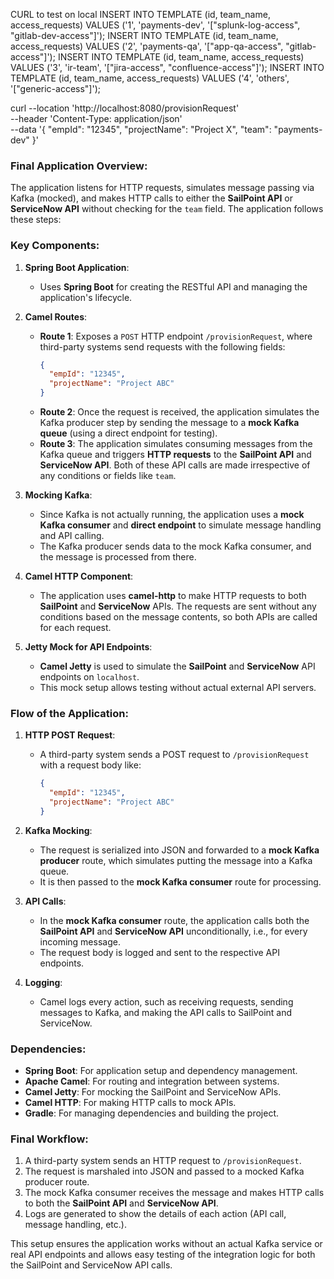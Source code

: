 CURL to test on local
INSERT INTO TEMPLATE (id, team_name, access_requests) VALUES
('1', 'payments-dev', '["splunk-log-access", "gitlab-dev-access"]');
INSERT INTO TEMPLATE (id, team_name, access_requests) VALUES
('2', 'payments-qa', '["app-qa-access", "gitlab-access"]');
INSERT INTO TEMPLATE (id, team_name, access_requests) VALUES
('3', 'ir-team', '["jira-access", "confluence-access"]');
INSERT INTO TEMPLATE (id, team_name, access_requests) VALUES
('4', 'others', '["generic-access"]');

curl --location 'http://localhost:8080/provisionRequest' \
--header 'Content-Type: application/json' \
--data '{
    "empId": "12345",
    "projectName": "Project X",
    "team": "payments-dev"
}'




### **Final Application Overview:**

The application listens for HTTP requests, simulates message passing via Kafka (mocked), and makes HTTP calls to either the **SailPoint API** or **ServiceNow API** without checking for the `team` field. The application follows these steps:

### **Key Components:**

1. **Spring Boot Application**:
   - Uses **Spring Boot** for creating the RESTful API and managing the application's lifecycle.

2. **Camel Routes**:
   - **Route 1**: Exposes a `POST` HTTP endpoint `/provisionRequest`, where third-party systems send requests with the following fields:
     ```json
     {
       "empId": "12345",
       "projectName": "Project ABC"
     }
     ```
   - **Route 2**: Once the request is received, the application simulates the Kafka producer step by sending the message to a **mock Kafka queue** (using a direct endpoint for testing).
   - **Route 3**: The application simulates consuming messages from the Kafka queue and triggers **HTTP requests** to the **SailPoint API** and **ServiceNow API**. Both of these API calls are made irrespective of any conditions or fields like `team`.

3. **Mocking Kafka**:
   - Since Kafka is not actually running, the application uses a **mock Kafka consumer** and **direct endpoint** to simulate message handling and API calling.
   - The Kafka producer sends data to the mock Kafka consumer, and the message is processed from there.

4. **Camel HTTP Component**:
   - The application uses **camel-http** to make HTTP requests to both **SailPoint** and **ServiceNow** APIs. The requests are sent without any conditions based on the message contents, so both APIs are called for each request.

5. **Jetty Mock for API Endpoints**:
   - **Camel Jetty** is used to simulate the **SailPoint** and **ServiceNow** API endpoints on `localhost`.
   - This mock setup allows testing without actual external API servers.

### **Flow of the Application:**

1. **HTTP POST Request**:
   - A third-party system sends a POST request to `/provisionRequest` with a request body like:
     ```json
     {
       "empId": "12345",
       "projectName": "Project ABC"
     }
     ```

2. **Kafka Mocking**:
   - The request is serialized into JSON and forwarded to a **mock Kafka producer** route, which simulates putting the message into a Kafka queue.
   - It is then passed to the **mock Kafka consumer** route for processing.

3. **API Calls**:
   - In the **mock Kafka consumer** route, the application calls both the **SailPoint API** and **ServiceNow API** unconditionally, i.e., for every incoming message.
   - The request body is logged and sent to the respective API endpoints.

4. **Logging**:
   - Camel logs every action, such as receiving requests, sending messages to Kafka, and making the API calls to SailPoint and ServiceNow.

### **Dependencies**:
- **Spring Boot**: For application setup and dependency management.
- **Apache Camel**: For routing and integration between systems.
- **Camel Jetty**: For mocking the SailPoint and ServiceNow APIs.
- **Camel HTTP**: For making HTTP calls to mock APIs.
- **Gradle**: For managing dependencies and building the project.

### **Final Workflow**:

1. A third-party system sends an HTTP request to `/provisionRequest`.
2. The request is marshaled into JSON and passed to a mocked Kafka producer route.
3. The mock Kafka consumer receives the message and makes HTTP calls to both the **SailPoint API** and **ServiceNow API**.
4. Logs are generated to show the details of each action (API call, message handling, etc.).

This setup ensures the application works without an actual Kafka service or real API endpoints and allows easy testing of the integration logic for both the SailPoint and ServiceNow API calls.

